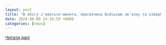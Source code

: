 ```yaml
---
layout: post
title: "В обігу з’явиться монета, присвячена Військам зв’язку та кібербезпеки Збройних Сил України"
date: 2024-08-08 14:10:59 +0000
categories: [news]
---
```


[Читати далі](https://bank.gov.ua/ua/news/all/v-obigu-zyavitsya-moneta-prisvyachena-viyskam-zvyazku-ta-kiberbezpeki-zbroynih-sil-ukrayini)
